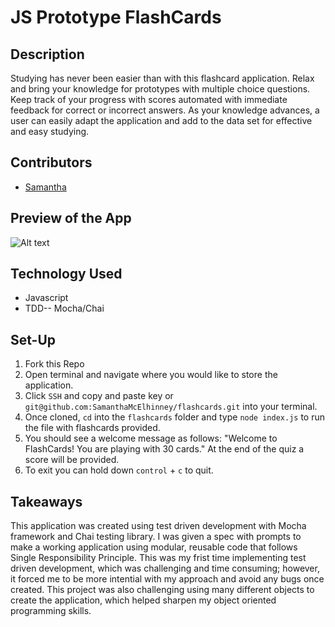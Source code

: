 # JS Prototype FlashCards 

## Description

Studying has never been easier than with this flashcard application. Relax and bring your knowledge for prototypes with multiple choice questions. Keep track of your progress with scores automated with immediate feedback for correct or incorrect answers. As your knowledge advances, a user can easily adapt the application and add to the data set for effective and easy studying. 

## Contributors

- [Samantha](https://github.com/SamanthaMcElhinney)

## Preview of the App

![Alt text](src/flashcards.gif)

## Technology Used

* Javascript
* TDD-- Mocha/Chai

## Set-Up

1. Fork this Repo
1. Open terminal and navigate where you would like to store the application. 
1. Click `SSH` and copy and paste key or `git@github.com:SamanthaMcElhinney/flashcards.git` into your terminal.
1. Once cloned, `cd` into the `flashcards` folder and type `node index.js` to run the file with flashcards provided.  
1. You should see a welcome message as follows: "Welcome to FlashCards! You are playing with 30 cards." At the end of the quiz a score will be provided. 
1. To exit you can hold down `control` + `c` to quit.

## Takeaways

This application was created using test driven development with Mocha framework and Chai testing library. I was given a spec with prompts to make a working application using modular, reusable code that follows Single Responsibility Principle. This was my frist time implementing test driven development, which was challenging and time consuming; however, it forced me to be more intential with my approach and avoid any bugs once created. This project was also challenging using many different objects to create the application, which helped sharpen my object oriented programming skills.